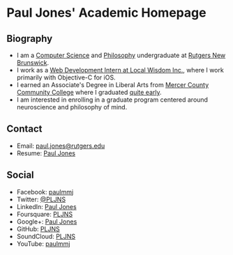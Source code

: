 Paul Jones' Academic Homepage
=============================

Biography
---------

-   I am a [Computer Science](http://cs.rutgers.edu) and
    [Philosophy](http://philosophy.rutgers.edu) undergraduate at
    [Rutgers New Brunswick](http://nb.rutgers.edu).
-   I work as a [Web Development Intern at Local Wisdom
    Inc.](http://www.localwisdom.com/blog/people/pjones/), where I work
    primarily with Objective-C for iOS.
-   I earned an Associate's Degree in Liberal Arts from [Mercer County
    Community College](http://mccc.edu) where I graduated [quite
    early](http://www.mccc.edu/~humphrew/whatsnew/alumpauljones.htm).
-   I am interested in enrolling in a graduate program centered around
    neuroscience and philosophy of mind.

Contact
-------

-   Email:
    <a href="mailto:paul.jones@rutgers.edu">paul.jones@rutgers.edu</a>
-   Resume: [Paul Jones](./media/paul_jones_resume.pdf)

Social
------

-   Facebook: [paulmmj](https://www.facebook.com/paulmmj)
-   Twitter: [@PLJNS](https://twitter.com/PLJNS)
-   LinkedIn: [Paul Jones](http://lnkd.in/6mKzNf)
-   Foursquare: [PLJNS](https://foursquare.com/pljns)
-   Google+: [Paul
    Jones](https://plus.google.com/u/0/114499420749031467460/posts)
-   GitHub: [PLJNS](https://github.com/PLJNS)
-   SoundCloud: [PLJNS](https://soundcloud.com/pljns)
-   YouTube: [paulmmj](http://www.youtube.com/paulmmj)